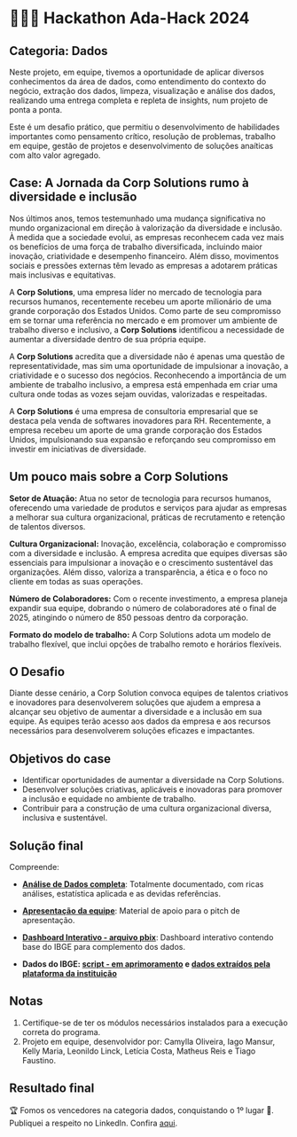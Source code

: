 # 👩🏻‍💻 Hackathon Ada-Hack 2024

## Categoria: Dados

Neste projeto, em equipe, tivemos a oportunidade de aplicar diversos conhecimentos da área de dados, como entendimento do contexto do negócio, extração dos dados, limpeza, visualização e análise dos dados, realizando uma entrega completa e repleta de insights, num projeto de ponta a ponta.

Este é um desafio prático, que permitiu o desenvolvimento de habilidades importantes como pensamento crítico, resolução de problemas, trabalho em equipe, gestão de projetos e desenvolvimento de soluções anaíticas com alto valor agregado.

## Case: A Jornada da Corp Solutions rumo à diversidade e inclusão

Nos últimos anos, temos testemunhado uma mudança significativa no mundo organizacional em
direção à valorização da diversidade e inclusão. À medida que a sociedade evolui, as empresas
reconhecem cada vez mais os benefícios de uma força de trabalho diversificada, incluindo maior
inovação, criatividade e desempenho financeiro. Além disso, movimentos sociais e pressões
externas têm levado as empresas a adotarem práticas mais inclusivas e equitativas.

A **Corp Solutions**, uma empresa líder no mercado de tecnologia para recursos humanos, recentemente
recebeu um aporte milionário de uma grande corporação dos Estados Unidos. Como parte de seu
compromisso em se tornar uma referência no mercado e em promover um ambiente de trabalho diverso
e inclusivo, a **Corp Solutions** identificou a necessidade de aumentar a diversidade dentro de sua
própria equipe.

A **Corp Solutions** acredita que a diversidade não é apenas uma questão de representatividade, mas
sim uma oportunidade de impulsionar a inovação, a criatividade e o sucesso dos negócios.
Reconhecendo a importância de um ambiente de trabalho inclusivo, a empresa está empenhada em
criar uma cultura onde todas as vozes sejam ouvidas, valorizadas e respeitadas.

A **Corp Solutions** é uma empresa de consultoria empresarial que se destaca pela venda de softwares
inovadores para RH. Recentemente, a empresa recebeu um aporte de uma grande corporação dos Estados
Unidos, impulsionando sua expansão e reforçando seu compromisso em investir em iniciativas de
diversidade.

## Um pouco mais sobre a Corp Solutions

**Setor de Atuação:** Atua no setor de tecnologia para recursos humanos, oferecendo uma variedade de
produtos e serviços para ajudar as empresas a melhorar sua cultura organizacional, práticas de
recrutamento e retenção de talentos diversos.

**Cultura Organizacional:** Inovação, excelência, colaboração e compromisso com a diversidade e
inclusão. A empresa acredita que equipes diversas são essenciais para impulsionar a inovação e o
crescimento sustentável das organizações. Além disso, valoriza a transparência, a ética e o foco no
cliente em todas as suas operações.

**Número de Colaboradores:** Com o recente investimento, a empresa planeja expandir sua equipe,
dobrando o número de colaboradores até o final de 2025, atingindo o número de 850 pessoas dentro da
corporação. 

**Formato do modelo de trabalho:** A Corp Solutions adota um modelo de trabalho flexível, que inclui
opções de trabalho remoto e horários flexíveis.

## O Desafio

Diante desse cenário, a Corp Solution convoca equipes de talentos criativos e inovadores para desenvolverem soluções que ajudem a empresa a alcançar seu objetivo de aumentar a diversidade e a inclusão em sua equipe. As equipes terão acesso aos dados da empresa e aos recursos necessários para desenvolverem soluções eficazes e impactantes.

## Objetivos do case

- Identificar oportunidades de aumentar a diversidade na Corp Solutions.
- Desenvolver soluções criativas, aplicáveis e inovadoras para promover a inclusão e equidade no ambiente de trabalho.
- Contribuir para a construção de uma cultura organizacional diversa, inclusiva e sustentável.


## Solução final

Compreende:

- **[Análise de Dados completa](https://github.com/tiagotff/Hackathon_Ada_Tech_2024_Corp_Solutions/blob/main/Ada_hack_notebook.ipynb)**: Totalmente documentado, com ricas análises, estatística aplicada e as devidas referências.

- **[Apresentação da equipe](https://github.com/tiagotff/Hackathon_Ada_Tech_2024_Corp_Solutions/blob/main/Ada_hack_apresentacao.pptx)**: Material de apoio para o pitch de apresentação.

- **[Dashboard Interativo - arquivo pbix](https://github.com/tiagotff/Hackathon_Ada_Tech_2024_Corp_Solutions/blob/main/Ada_hack_dashboard.pbix)**: Dashboard interativo contendo base do IBGE para complemento dos dados.

- **Dados do IBGE: [script - em aprimoramento](https://github.com/tiagotff/Hackathon_Ada_Tech_2024_Corp_Solutions/blob/main/ibge/Censo_Demografico_IBGE_2022.ipynb) e [dados extraídos pela plataforma da instituição](https://github.com/tiagotff/Hackathon_Ada_Tech_2024_Corp_Solutions/blob/main/ibge/Tabela%209606.xlsx)**

## Notas
1. Certifique-se de ter os módulos necessários instalados para a execução correta do programa.
2. Projeto em equipe, desenvolvidor por: Camylla Oliveira, Iago Mansur, Kelly Maria, Leonildo Linck, Letícia Costa, Matheus Reis e Tiago Faustino.

## Resultado final
🏆 Fomos os vencedores na categoria dados, conquistando o 1º lugar 🥇. Publiquei a respeito no LinkedIn. Confira [aqui](https://www.linkedin.com/posts/tiagofaustino91_dados-diversidadeeinclusaeto-hackathon-activity-7187660920163090432-j2Vs?utm_source=share&utm_medium=member_desktop).
